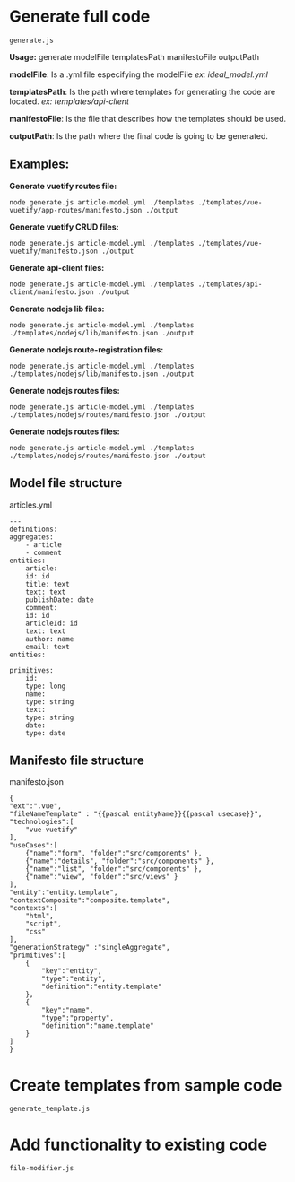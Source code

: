 Generate full code
==================

    generate.js

**Usage:** generate modelFile templatesPath manifestoFile outputPath

**modelFile**: Is a .yml file especifying the modelFile
*ex: ideal_model.yml*

**templatesPath**: Is the path where templates for generating the code are located. *ex: templates/api-client*

**manifestoFile**: Is the file that describes how the templates should be used. 

**outputPath**: Is the path where the final code is going to be generated.

Examples:
---------
**Generate vuetify routes file:**

    node generate.js article-model.yml ./templates ./templates/vue-vuetify/app-routes/manifesto.json ./output

**Generate vuetify CRUD files:** 

    node generate.js article-model.yml ./templates ./templates/vue-vuetify/manifesto.json ./output

**Generate api-client files:**

    node generate.js article-model.yml ./templates ./templates/api-client/manifesto.json ./output

**Generate nodejs lib files:**  

    node generate.js article-model.yml ./templates ./templates/nodejs/lib/manifesto.json ./output

**Generate nodejs route-registration files:**  

    node generate.js article-model.yml ./templates ./templates/nodejs/lib/manifesto.json ./output

**Generate nodejs routes files:**  

    node generate.js article-model.yml ./templates ./templates/nodejs/routes/manifesto.json ./output

**Generate nodejs routes files:**  

    node generate.js article-model.yml ./templates ./templates/nodejs/routes/manifesto.json ./output    

Model file structure
-------------------- 

articles.yml

    ---
    definitions:
    aggregates:
        - article
        - comment
    entities:
        article:
        id: id
        title: text
        text: text
        publishDate: date
        comment: 
        id: id
        articleId: id
        text: text 
        author: name 
        email: text
    entities:
        
    primitives:
        id:
        type: long
        name: 
        type: string
        text:
        type: string
        date: 
        type: date


Manifesto file structure
------------------------

manifesto.json

    {
    "ext":".vue",
    "fileNameTemplate" : "{{pascal entityName}}{{pascal usecase}}",
    "technologies":[
        "vue-vuetify"
    ],
    "useCases":[
        {"name":"form", "folder":"src/components" },
        {"name":"details", "folder":"src/components" },
        {"name":"list", "folder":"src/components" },
        {"name":"view", "folder":"src/views" }
    ],
    "entity":"entity.template",
    "contextComposite":"composite.template",
    "contexts":[
        "html",
        "script",
        "css"
    ],
    "generationStrategy" :"singleAggregate",
    "primitives":[
        {
            "key":"entity",
            "type":"entity",
            "definition":"entity.template"
        },
        {
            "key":"name",
            "type":"property",
            "definition":"name.template"
        }
    ]
    }

Create templates from sample code
=================================

    generate_template.js


Add functionality to existing code
==================================

    file-modifier.js

